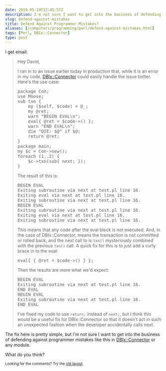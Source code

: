 ```yaml
--- 
date: 2010-05-19T17:45:57Z
description: I'm not sure I want to get into the business of defending against programmer mistakes in DBIx::Connector module. What do you think?
slug: defend-against-mistakes
title: Defend Against Programmer Mistakes?
aliases: [/computers/programming/perl/defend-against-mistakes.html]
tags: [Perl, DBIx::Connector]
type: post
---
```


<p>I get email:</p>

<blockquote>
  <p>Hey David,</p>
  
  <p>I ran in to an issue earlier today in production that, while it is an error in my code, <a href="http://search.cpan.org/perldoc?DBIx::Connector">DBIx::Connector</a> could easily handle the issue better.  Here's the use case:</p>

<pre>
package Con;
use Moose;
sub txn {
    my ($self, $code) = @_;
    my @ret;
    warn &quot;BEGIN EVAL\n&quot;;
    eval{ @ret = $code-&gt;() };
    warn &quot;END EVAL\n&quot;;
    die &quot;DIE: $@&quot; if $@;
    return @ret;
}
package main;
my $c = Con-&gt;new();
foreach (1..2) {
    $c-&gt;txn(sub{ next; });
}
</pre>
  
  <p>The result of this is:</p>

<pre>
BEGIN EVAL
Exiting subroutine via next at test.pl line 16.
Exiting eval via next at test.pl line 16.
Exiting subroutine via next at test.pl line 16.
BEGIN EVAL
Exiting subroutine via next at test.pl line 16.
Exiting eval via next at test.pl line 16.
Exiting subroutine via next at test.pl line 16.
</pre>
  
  <p>This means that any code after the eval block is not executed.  And, in the case of DBIx::Connector, means the transaction is not committed or rolled back, and the next call to is <code>txn()</code> mysteriously combined with the previous <code>txn()</code> call.  A quick fix for this is to just add a curly brace in to the eval:</p>

<pre>
eval{ { @ret = $code-&gt;() } };
</pre>
  
  <p>Then the results are more what we'd expect:</p>

<pre>
BEGIN EVAL
Exiting subroutine via next at test.pl line 16.
END EVAL
BEGIN EVAL
Exiting subroutine via next at test.pl line 16.
END EVAL
</pre>
  
  <p>I've fixed my code to use <code>return;</code> instead of <code>next;</code>, but I think this would be a useful fix for DBIx::Connector so that it doesn't act in such an unexpected fashion when the developer accidentally calls next.</p>
</blockquote>

<p>The fix here is pretty simple, but I'm not sure I want to get into the business of defending against programmer mistakes like this in <a href="http://search.cpan.org/perldoc?DBIx::Connector">DBIx::Connector</a> or any module.</p>

<p>What do you think?</p>

<p class="past"><small>Looking for the comments? Try the <a rel="nofollow" href="//past.justatheory.com/computers/programming/perl/defend-against-mistakes.html">old layout</a>.</small></p>


